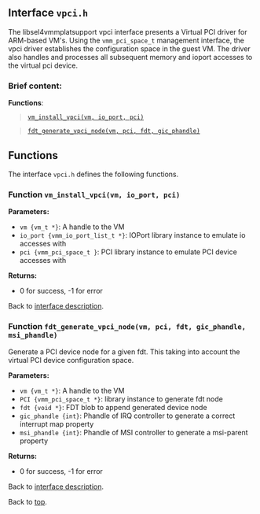 <!--
     Copyright 2020, Data61, CSIRO (ABN 41 687 119 230)

     SPDX-License-Identifier: CC-BY-SA-4.0
-->

## Interface `vpci.h`

The libsel4vmmplatsupport vpci interface presents a Virtual PCI driver for ARM-based VM's.
Using the `vmm_pci_space_t` management interface, the vpci driver establishes the configuration
space in the guest VM. The driver also handles and processes all subsequent memory and ioport accesses to the
virtual pci device.

### Brief content:

**Functions**:

> [`vm_install_vpci(vm, io_port, pci)`](#function-vm_install_vpcivm-io_port-pci)

> [`fdt_generate_vpci_node(vm, pci, fdt, gic_phandle)`](#function-fdt_generate_vpci_nodevm-pci-fdt-gic_phandle-msi_phandle)


## Functions

The interface `vpci.h` defines the following functions.

### Function `vm_install_vpci(vm, io_port, pci)`



**Parameters:**

- `vm {vm_t *}`: A handle to the VM
- `io_port {vmm_io_port_list_t *}`: IOPort library instance to emulate io accesses with
- `pci {vmm_pci_space_t }`: PCI library instance to emulate PCI device accesses with

**Returns:**

- 0 for success, -1 for error

Back to [interface description](#module-vpcih).

### Function `fdt_generate_vpci_node(vm, pci, fdt, gic_phandle, msi_phandle)`

Generate a PCI device node for a given fdt. This taking into account
the virtual PCI device configuration space.

**Parameters:**

- `vm {vm_t *}`: A handle to the VM
- `PCI {vmm_pci_space_t *}`: library instance to generate fdt node
- `fdt {void *}`: FDT blob to append generated device node
- `gic_phandle {int}`: Phandle of IRQ controller to generate a correct interrupt map property
- `msi_phandle {int}`: Phandle of MSI controller to generate a msi-parent property

**Returns:**

- 0 for success, -1 for error

Back to [interface description](#module-vpcih).


Back to [top](#).


